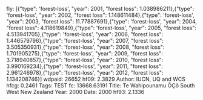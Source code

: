 fly: [{"type": 'forest-loss', "year": 2001, "forest loss": 1.038986211},{"type": 'forest-loss', "year": 2002, "forest loss": 1.148611484},{"type": 'forest-loss', "year": 2003, "forest loss": 11.77887691},{"type": 'forest-loss', "year": 2004, "forest loss": 4.118619849},{"type": 'forest-loss', "year": 2005, "forest loss": 4.513941705},{"type": 'forest-loss', "year": 2006, "forest loss": 1.446579796},{"type": 'forest-loss', "year": 2007, "forest loss": 3.505350931},{"type": 'forest-loss', "year": 2008, "forest loss": 1.701905275},{"type": 'forest-loss', "year": 2009, "forest loss": 3.718940857},{"type": 'forest-loss', "year": 2010, "forest loss": 3.990169234},{"type": 'forest-loss', "year": 2011, "forest loss": 2.961246978},{"type": 'forest-loss', "year": 2012, "forest loss": 1.134208746}]
wdpaid: 26652
hf09: 2.3829
Author: IUCN, UQ and WCS
hfcg: 0.2461
Tags: TEST
fc: 13668.63191
Title: Te Wahipounamu ÔÇô South West New Zealand
Year: 2000
Date: 2000
hf93: 2.1336
